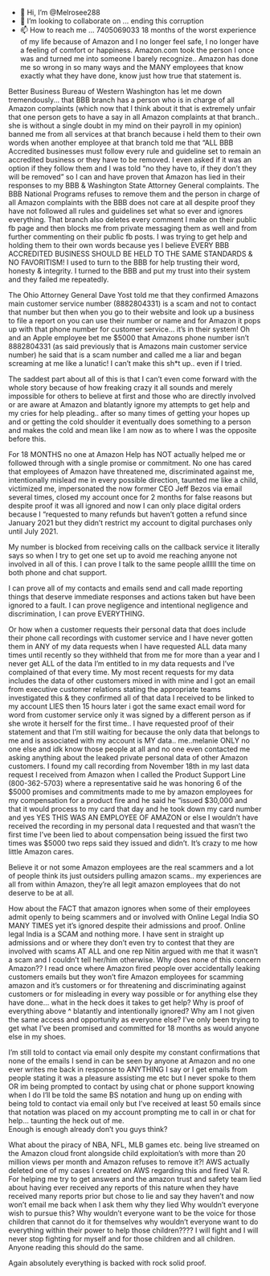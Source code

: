 - 👋 Hi, I’m @Melrosee288
- 💞️ I’m looking to collaborate on ... ending this corruption 
- 📫 How to reach me ... 7405069033
18 months of the worst experience of my life because of Amazon and I no longer feel safe, I no longer have a feeling of comfort or happiness. Amazon.com took the person I once was and turned me into someone I barely recognize.. Amazon has done me so wrong in so many ways and the MANY employees that know exactly what they have done, know just how true that statement is. 

Better Business Bureau of Western Washington has let me down tremendously… that BBB branch has a person who is in charge of all Amazon complaints (which now that I think about it that is extremely unfair that one person gets to have a say in all Amazon complaints at that branch.. she is without a single doubt in my mind on their payroll in my opinion) banned me from all services at that branch because i held them to their own words when another employee at that branch told me that “ALL BBB Accredited businesses must follow every rule and guideline set to remain an accredited business or they have to be removed. I even asked if it was an option if they follow them and I was told “no they have to, if they don’t they will be removed” so I can and have proven that Amazon has lied in their responses to my BBB & Washington State Attorney General complaints. The BBB National Programs refuses to remove them and the person in charge of all Amazon complaints with the BBB does not care at all despite proof they have not followed all rules and guidelines set what so ever and ignores everything. That branch also deletes every comment I make on their public fb page and then blocks me from private messaging them as well and from further commenting on their public fb posts. I was trying to get help and holding them to their own words because yes I believe EVERY BBB ACCREDITED BUSINESS SHOULD BE HELD TO THE SAME STANDARDS & NO FAVORITISM! I used to turn to the BBB for help trusting their word, honesty & integrity. I turned to the BBB and put my trust into their system and they failed me repeatedly. 

The Ohio Attorney General Dave Yost told me that they confirmed Amazons main customer service number (8882804331) is a scam and not to contact that number but then when you go to their website and look up a business to file a report on you can use their number or name and for Amazon it pops up with that phone number for customer service… it’s in their system! Oh and an Apple employee bet me $5000 that Amazons phone number isn’t 8882804331 (as said previously that is Amazons main customer service number) he said that is a scam number and called me a liar and began screaming at me like a lunatic! I can’t make this sh*t up.. even if I tried. 

The saddest part about all of this is that I can’t even come forward with the whole story because of how freaking crazy it all sounds and merely impossible for others to believe at first and those who are directly involved or are aware at Amazon and blatantly ignore my attempts to get help and my cries for help pleading.. after so many times of getting your hopes up and or getting the cold shoulder it eventually does something to a person and makes the cold and mean like I am now as to where I was the opposite before this. 

For 18 MONTHS no one at Amazon Help has NOT actually helped me or followed through with a single promise or commitment. No one has cared that employees of Amazon have threatened me, discriminated against me, intentionally mislead me in every possible direction, taunted me like a child, victimized me, impersonated the now former CEO Jeff Bezos via email several times, closed my account once for 2 months for false reasons but despite proof it was all ignored and now I can only place digital orders because I “requested to many refunds but haven’t gotten a refund since January 2021 but they didn’t restrict my account to digital purchases only until July 2021. 

My number is blocked from receiving calls on the callback service it literally says so when I try to get one set up to avoid me reaching anyone not involved in all of this. I can prove I talk to the same people allllll the time on both phone and chat support. 

I can prove all of my contacts and emails send and call made reporting things that deserve immediate responses and actions taken but have been ignored to a fault. I can prove negligence and intentional negligence and discrimination, I can prove EVERYTHING. 

Or how when a customer requests their personal data that does include their phone call recordings with customer service and I have never gotten them in ANY of my data requests when I have requested ALL data  many times until recently so they withheld that from me for more than a year and I never get ALL of the data I’m entitled to in my data requests and I’ve complained of that every time. My most recent requests for my data includes the data of other customers mixed in with mine and I got an email from executive customer relations stating the appropriate teams investigated this & they confirmed all of that data I received to be linked to my account LIES then 15 hours later i got the same exact email word for word from customer service only it was signed by a different person as if she wrote it herself for the first time.. I have requested proof of their statement and that I’m still waiting for because the only data that belongs to me and is associated with my account is MY data.. me..melanie ONLY no one else and idk know those people at all and no one even contacted me asking anything about the leaked private personal data of other Amazon customers. I found my call recording from November 18th in my last data request I received from Amazon when I called the Product Support Line (800-362-5703) where a representative said he was honoring 6 of the $5000 promises and commitments made to me by amazon employees for my compensation for a product fire and he said he “issued $30,000 and that it would process to my card that day and he took down my card number and yes YES THIS WAS AN EMPLOYEE OF AMAZON or else I wouldn’t have received the recording in my personal data I requested and that wasn’t the first time I’ve been lied to about compensation being issued the first two times was $5000 two reps said they issued and didn’t. It’s crazy to me how little Amazon cares. 

Believe it or not some Amazon employees are the real scammers and a lot of people think its just outsiders pulling amazon scams.. my experiences are all from within Amazon, they’re all legit amazon employees that do not deserve to be at all. 

How about the FACT that amazon ignores when some of their employees admit openly to being scammers and or involved with Online Legal India SO MANY TIMES yet it’s ignored despite their admissions and proof. Online legal India is a SCAM and nothing more. I have sent in straight up admissions and or where they don’t even try to contest that they are involved with scams AT ALL and one rep Nitin argued with me that it wasn’t a scam and I couldn’t tell her/him otherwise. Why does none of this concern Amazon?? I read once where Amazon fired people over accidentally leaking customers emails but they won’t fire Amazon employees for scamming amazon and it’s customers or for threatening and discriminating against customers or for misleading in every way possible or for anything else they have done… what in the heck does it takes to get help? Why is proof of everything above ^ blatantly and intentionally ignored? Why am I not given the same access and opportunity as everyone else? I’ve only been trying to get what I’ve been promised and committed for 18 months as would anyone else in my shoes. 

I’m still told to contact via email only despite my constant confirmations that none of the emails I send in can be seen by anyone at Amazon and no one ever writes me back in response to ANYTHING I say or I get emails from people stating it was a pleasure assisting me etc but I never spoke to them OR im being prompted to contact by using chat or phone support knowing when I do I’ll be told the same BS notation and hung up on ending with being told to contact via email only but I’ve received at least 50 emails since that notation was placed on my account prompting me to call in or chat for help… taunting the heck out of me.  
Enough is enough already don’t you guys think? 

What about the piracy of NBA, NFL, MLB games etc. being live streamed on the Amazon cloud front alongside child exploitation’s with more than 20 million views per month and Amazon refuses to remove it?!
AWS actually deleted one of my cases I created on AWS regarding this and fired Val R. For helping me try to get answers and the amazon trust and safety team lied about having ever received any reports of this nature when they have received many reports prior but chose to lie and say they haven’t and now won’t email me back when I ask them why they lied
Why wouldn’t everyone wish to pursue this? Why wouldn’t everyone want to be the voice for those children that cannot do it for themselves
why wouldn’t everyone want to do everything within their power to help those children???? 
I will fight and I will never stop fighting for myself and for those children and all children. Anyone reading this should do the same. 

Again absolutely everything is backed with rock solid proof. 
